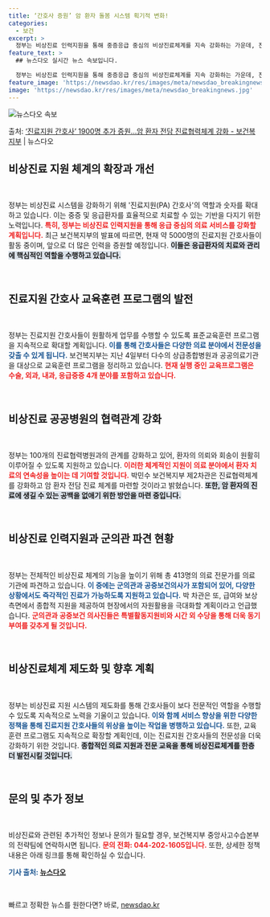 ```yaml
---
title: ‘간호사 증원’ 암 환자 돌봄 시스템 획기적 변화!
categories:
  - 보건
excerpt: >
  정부는 비상진료 인력지원을 통해 중증응급 중심의 비상진료체계를 지속 강화하는 가운데, 진료지원(PA) 간호사…
feature_text: >
  ## 뉴스다오 실시간 뉴스 속보입니다.

  정부는 비상진료 인력지원을 통해 중증응급 중심의 비상진료체계를 지속 강화하는 가운데, 진료지원(PA) 간호사…
feature_image: 'https://newsdao.kr/res/images/meta/newsdao_breakingnews.jpg'
image: 'https://newsdao.kr/res/images/meta/newsdao_breakingnews.jpg'
---
```


![뉴스다오 속보](https://newsdao.kr/res/images/meta/newsdao_breakingnews.jpg)

<p>출처: <a href="https://newsdao.kr/3435" rel="dofollow">‘진료지원 간호사’ 1900명 추가 증원…암 환자 전담 진료협력체계 강화 - 보건복지부</a> | 뉴스다오</p>

<h2 data-ke-size="size26">비상진료 지원 체계의 확장과 개선</h2>

<p data-ke-size="size16">&nbsp;</p>

정부는 비상진료 시스템을 강화하기 위해 '진료지원(PA) 간호사'의 역할과 숫자를 확대하고 있습니다. 이는 중증 및 응급환자를 효율적으로 치료할 수 있는 기반을 다지기 위한 노력입니다. <b><span style="color: #ee2323;">특히, 정부는 비상진료 인력지원을 통해 응급 중심의 의료 서비스를 강화할 계획입니다.</span></b> 최근 보건복지부의 발표에 따르면, 현재 약 5000명의 진료지원 간호사들이 활동 중이며, 앞으로 더 많은 인력을 증원할 예정입니다. <b><span style="background-color: #21538527;">이들은 응급환자의 치료와 관리에 핵심적인 역할을 수행하고 있습니다.</span></b> 

<p data-ke-size="size16">&nbsp;</p>

<h2 data-ke-size="size26">진료지원 간호사 교육훈련 프로그램의 발전</h2>

<p data-ke-size="size16">&nbsp;</p>

정부는 진료지원 간호사들이 원활하게 업무를 수행할 수 있도록 표준교육훈련 프로그램을 지속적으로 확대할 계획입니다. <b><span style="color: #1a5490;">이를 통해 간호사들은 다양한 의료 분야에서 전문성을 갖출 수 있게 됩니다.</span></b> 보건복지부는 지난 4일부터 다수의 상급종합병원과 공공의료기관을 대상으로 교육훈련 프로그램을 정리하고 있습니다. <b><span style="color: #ee2323;">현재 실행 중인 교육프로그램은 수술, 외과, 내과, 응급중증 4개 분야를 포함하고 있습니다.</span></b> 

<p data-ke-size="size16">&nbsp;</p>

<h2 data-ke-size="size26">비상진료 공공병원의 협력관계 강화</h2>

<p data-ke-size="size16">&nbsp;</p>

정부는 100개의 진료협력병원과의 관계를 강화하고 있어, 환자의 의뢰와 회송이 원활히 이루어질 수 있도록 지원하고 있습니다. <b><span style="color: #ee2323;">이러한 체계적인 지원이 의료 분야에서 환자 치료의 연속성을 높이는 데 기여할 것입니다.</span></b> 박민수 보건복지부 제2차관은 진료협력체계를 강화하고 암 환자 전담 진료 체계를 마련할 것이라고 밝혔습니다. <b><span style="background-color: #21538527;">또한, 암 환자의 진료에 생길 수 있는 공백을 없애기 위한 방안을 마련 중입니다.</span></b>

<p data-ke-size="size16">&nbsp;</p>

<h2 data-ke-size="size26">비상진료 인력지원과 군의관 파견 현황</h2>

<p data-ke-size="size16">&nbsp;</p>

정부는 전체적인 비상진료 체계의 기능을 높이기 위해 총 413명의 의료 전문가를 의료기관에 파견하고 있습니다. <b><span style="color: #1a5490;">이 중에는 군의관과 공중보건의사가 포함되어 있어, 다양한 상황에서도 즉각적인 진료가 가능하도록 지원하고 있습니다.</span></b> 박 차관은 또, 급여와 보상측면에서 종합적 지원을 제공하여 현장에서의 자원활용을 극대화할 계획이라고 언급했습니다. <b><span style="color: #ee2323;">군의관과 공중보건 의사진들은 특별활동지원비와 시간 외 수당을 통해 더욱 동기부여를 갖추게 될 것입니다.</span></b> 

<p data-ke-size="size16">&nbsp;</p>

<h2 data-ke-size="size26">비상진료체계 제도화 및 향후 계획</h2>

<p data-ke-size="size16">&nbsp;</p>

정부는 비상진료 지원 시스템의 제도화를 통해 간호사들이 보다 전문적인 역할을 수행할 수 있도록 지속적으로 노력을 기울이고 있습니다. <b><span style="color: #1a5490;">이와 함께 서비스 향상을 위한 다양한 정책을 통해 진료지원 간호사들의 위상을 높이는 작업을 병행하고 있습니다.</span></b> 또한, 교육훈련 프로그램도 지속적으로 확장할 계획인데, 이는 진료지원 간호사들의 전문성을 더욱 강화하기 위한 것입니다. <b><span style="background-color: #21538527;">종합적인 의료 지원과 전문 교육을 통해 비상진료체계를 한층 더 발전시킬 것입니다.</span></b>

<p data-ke-size="size16">&nbsp;</p>

<h2 data-ke-size="size26">문의 및 추가 정보</h2>

<p data-ke-size="size16">&nbsp;</p>

비상진료와 관련된 추가적인 정보나 문의가 필요할 경우, 보건복지부 중앙사고수습본부의 전략팀에 연락하시면 됩니다. <b><span style="color: #ee2323;">문의 전화: 044-202-1605입니다.</span></b> 또한, 상세한 정책 내용은 아래 링크를 통해 확인하실 수 있습니다. 

<b><span style="color: #1a5490;">기사 출처: <a href="https://newsdao.kr/3435">뉴스다오</a></span></b>

<p data-ke-size="size16">&nbsp;</p> 

빠르고 정확한 뉴스를 원한다면? 바로, <a href="https://newsdao.kr" rel="dofollow">newsdao.kr</a>


